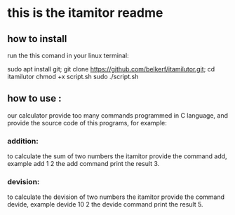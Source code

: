 # this is the itamitor readme

## how to install

run the this comand in your linux terminal:
   
   sudo apt install git;
   git clone https://github.com/belkerf/itamilutor.git;
   cd itamilutor
   chmod +x script.sh
   sudo ./script.sh

## how to use :
our calculator provide too many commands programmed in  C language, and provide the source code of this programs, for example:
### addition:
to calculate the sum of two numbers the itamitor provide the command add, example add 1 2 the add command print the result 3.
### devision:
to calculate the devision of two numbers the itamitor provide the command devide, example devide 10 2 the devide command print the result 5.
